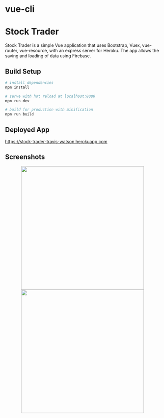 # vue-cli

# Stock Trader

Stock Trader is a simple Vue application that uses Bootstrap, Vuex, vue-router, vue-resource, with an express server for Heroku. The app allows the saving and loading of data using Firebase. 

## Build Setup

``` bash
# install dependencies
npm install

# serve with hot reload at localhost:8080
npm run dev

# build for production with minification
npm run build
```

## Deployed App

https://stock-trader-travis-watson.herokuapp.com

## Screenshots

<div align="center">
    <img src="https://i.postimg.cc/9MwWhd3k/stock-trader1.png" width="400px"</img>
    <img src="https://i.postimg.cc/Gp5cVMfY/stock-trader2.png" width="400px"</img> 
</div>

